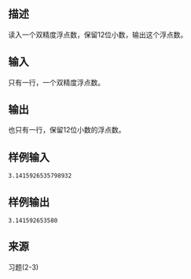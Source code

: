 ## 描述


读入一个双精度浮点数，保留12位小数，输出这个浮点数。

## 输入


只有一行，一个双精度浮点数。

## 输出


也只有一行，保留12位小数的浮点数。

## 样例输入


```
3.1415926535798932
```


## 样例输出


```
3.141592653580
```


## 来源


习题(2-3)

